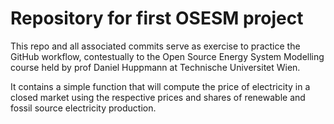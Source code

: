 # Repository for first OSESM project

This repo and all associated commits serve as exercise to practice the GitHub workflow, contestually to the Open Source Energy System Modelling course held by prof Daniel Huppmann at Technische Universitet Wien.

It contains a simple function that will compute the price of electricity in a closed market using the respective prices and shares of renewable and fossil source electricity production.

